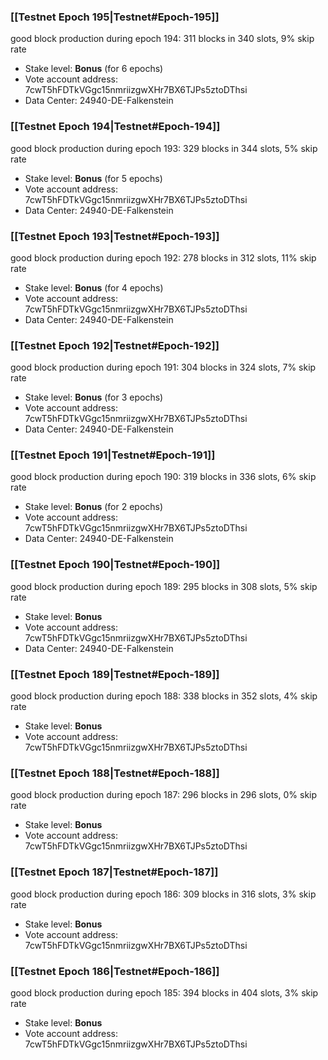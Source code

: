 ### [[Testnet Epoch 195|Testnet#Epoch-195]]
good block production during epoch 194: 311 blocks in 340 slots, 9% skip rate
* Stake level: **Bonus** (for 6 epochs)
* Vote account address: 7cwT5hFDTkVGgc15nmriizgwXHr7BX6TJPs5ztoDThsi
* Data Center: 24940-DE-Falkenstein
### [[Testnet Epoch 194|Testnet#Epoch-194]]
good block production during epoch 193: 329 blocks in 344 slots, 5% skip rate
* Stake level: **Bonus** (for 5 epochs)
* Vote account address: 7cwT5hFDTkVGgc15nmriizgwXHr7BX6TJPs5ztoDThsi
* Data Center: 24940-DE-Falkenstein
### [[Testnet Epoch 193|Testnet#Epoch-193]]
good block production during epoch 192: 278 blocks in 312 slots, 11% skip rate
* Stake level: **Bonus** (for 4 epochs)
* Vote account address: 7cwT5hFDTkVGgc15nmriizgwXHr7BX6TJPs5ztoDThsi
* Data Center: 24940-DE-Falkenstein
### [[Testnet Epoch 192|Testnet#Epoch-192]]
good block production during epoch 191: 304 blocks in 324 slots, 7% skip rate
* Stake level: **Bonus** (for 3 epochs)
* Vote account address: 7cwT5hFDTkVGgc15nmriizgwXHr7BX6TJPs5ztoDThsi
* Data Center: 24940-DE-Falkenstein
### [[Testnet Epoch 191|Testnet#Epoch-191]]
good block production during epoch 190: 319 blocks in 336 slots, 6% skip rate
* Stake level: **Bonus** (for 2 epochs)
* Vote account address: 7cwT5hFDTkVGgc15nmriizgwXHr7BX6TJPs5ztoDThsi
* Data Center: 24940-DE-Falkenstein
### [[Testnet Epoch 190|Testnet#Epoch-190]]
good block production during epoch 189: 295 blocks in 308 slots, 5% skip rate
* Stake level: **Bonus**
* Vote account address: 7cwT5hFDTkVGgc15nmriizgwXHr7BX6TJPs5ztoDThsi
* Data Center: 24940-DE-Falkenstein
### [[Testnet Epoch 189|Testnet#Epoch-189]]
good block production during epoch 188: 338 blocks in 352 slots, 4% skip rate
* Stake level: **Bonus**
* Vote account address: 7cwT5hFDTkVGgc15nmriizgwXHr7BX6TJPs5ztoDThsi
### [[Testnet Epoch 188|Testnet#Epoch-188]]
good block production during epoch 187: 296 blocks in 296 slots, 0% skip rate
* Stake level: **Bonus**
* Vote account address: 7cwT5hFDTkVGgc15nmriizgwXHr7BX6TJPs5ztoDThsi
### [[Testnet Epoch 187|Testnet#Epoch-187]]
good block production during epoch 186: 309 blocks in 316 slots, 3% skip rate
* Stake level: **Bonus**
* Vote account address: 7cwT5hFDTkVGgc15nmriizgwXHr7BX6TJPs5ztoDThsi
### [[Testnet Epoch 186|Testnet#Epoch-186]]
good block production during epoch 185: 394 blocks in 404 slots, 3% skip rate
* Stake level: **Bonus**
* Vote account address: 7cwT5hFDTkVGgc15nmriizgwXHr7BX6TJPs5ztoDThsi